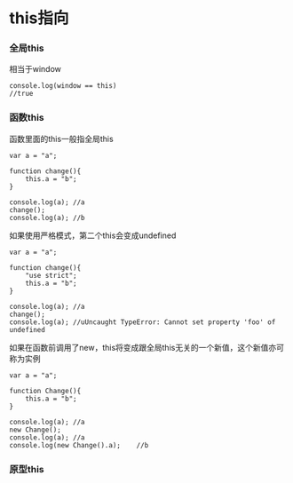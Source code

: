 # this指向

### 全局this

相当于window

    console.log(window == this)
    //true
    
### 函数this

函数里面的this一般指全局this

    var a = "a";
    
    function change(){
        this.a = "b";
    }
    
    console.log(a); //a
    change();
    console.log(a); //b
    
如果使用严格模式，第二个this会变成undefined

    var a = "a";
    
    function change(){
        "use strict";
        this.a = "b";
    }
    
    console.log(a); //a
    change();
    console.log(a); //uUncaught TypeError: Cannot set property 'foo' of undefined
    
如果在函数前调用了new，this将变成跟全局this无关的一个新值，这个新值亦可称为实例
    
    var a = "a";
    
    function Change(){
        this.a = "b";
    }
    
    console.log(a); //a
    new Change();
    console.log(a); //a
    console.log(new Change().a);    //b
    
### 原型this



    